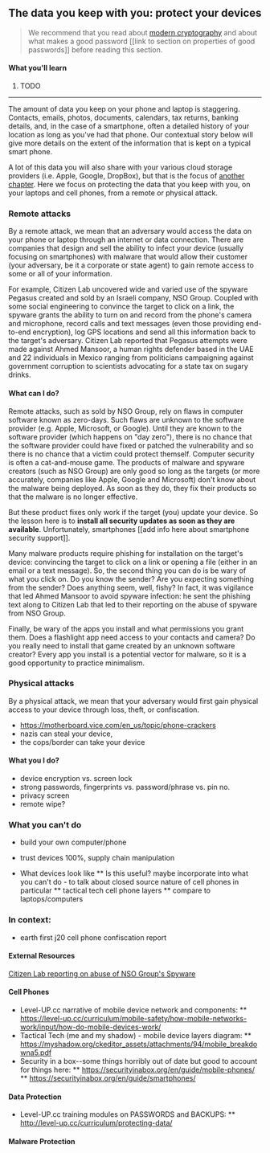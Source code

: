 ## The data you keep with you: protect your devices

> We recommend that you read about [modern cryptography](modern-cryptography.md) and about what makes a good password [[link to section on properties of good passwords]] before reading this section.

#### What you'll learn

1. TODO

---

The amount of data you keep on your phone and laptop is staggering.  Contacts, emails, photos, documents, calendars, tax returns, banking details, and, in the case of a smartphone, often a detailed history of your location as long as you've had that phone.  Our contextual story below will give more details on the extent of the information that is kept on a typical smart phone.

A lot of this data you will also share with your various cloud storage providers (i.e. Apple, Google, DropBox), but that is the focus of [another chapter](comms.md). Here we focus on protecting the data that you keep with you, on your laptops and cell phones, from a remote or physical attack.

### Remote attacks

By a remote attack, we mean that an adversary would access the data on your phone or laptop through an internet or data connection.  There are companies that design and sell the ability to infect your device (usually focusing on smartphones) with malware that would allow their customer (your adversary, be it a corporate or state agent) to gain remote access to some or all of your information.

For example, Citizen Lab uncovered wide and varied use of the spyware Pegasus created and sold by an Israeli company, NSO Group.  Coupled with some social engineering to convince the target to click on a link, the spyware grants the ability to turn on and record from the phone's camera and microphone, record calls and text messages (even those providing end-to-end encryption), log GPS locations and send all this information back to the target's adversary. Citizen Lab reported that Pegasus attempts were made against Ahmed Mansoor, a human rights defender based in the UAE and 22 individuals in Mexico ranging from politicians campaigning against government corruption to scientists advocating for a state tax on sugary drinks.

#### What can I do?

Remote attacks, such as sold by NSO Group, rely on flaws in computer software known as zero-days. Such flaws are unknown to the software provider (e.g. Apple, Microsoft, or Google). Until they are known to the software provider (which happens on "day zero"), there is no chance that the software provider could have fixed or patched the vulnerability and so there is no chance that a victim could protect themself.  Computer security is often a cat-and-mouse game.  The products of malware and spyware creators (such as NSO Group) are only good so long as the targets (or more accurately, companies like Apple, Google and Microsoft) don't know about the malware being deployed.  As soon as they do, they fix their products so that the malware is no longer effective.

But these product fixes only work if the target (you) update your device.  So the lesson here is to **install all security updates as soon as they are available**.  Unfortunately, smartphones [[add info here about smartphone security support]].

Many malware products require phishing for installation on the target's device: convincing the target to click on a link or opening a file (either in an email or a text message).  So, the second thing you can do is be wary of what you click on.  Do you know the sender?  Are you expecting something from the sender?  Does anything seem, well, fishy?  In fact, it was vigilance that led Ahmed Mansoor to avoid spyware infection: he sent the phishing text along to Citizen Lab that led to their reporting on the abuse of spyware from NSO Group.

Finally, be wary of the apps you install and what permissions you grant them.  Does a flashlight app need access to your contacts and camera?  Do you really need to install that game created by an unknown software creator?  Every app you install is a potential vector for malware, so it is a good opportunity to practice minimalism.

### Physical attacks

By a physical attack, we mean that your adversary would first gain physical access to your device through loss, theft, or confiscation.


* https://motherboard.vice.com/en_us/topic/phone-crackers
* nazis can steal your device,
* the cops/border can take your device



#### What you I do?

* device encryption vs. screen lock
* strong passwords, fingerprints vs. password/phrase vs. pin no.
* privacy screen
* remote wipe?

### What you can't do

* build your own computer/phone
* trust devices 100%, supply chain manipulation


* What devices look like
** Is this useful?  maybe incorporate into what you can't do - to talk about closed source nature of cell phones in particular
** tactical tech cell phone layers
** compare to laptops/computers


### In context: 

* earth first j20 cell phone confiscation report


#### External Resources

[Citizen Lab reporting on abuse of NSO Group's Spyware](https://citizenlab.ca/2016/08/million-dollar-dissident-iphone-zero-day-nso-group-uae/)


#### Cell Phones

* Level-UP.cc narrative of mobile device network and components:
    ** https://level-up.cc/curriculum/mobile-safety/how-mobile-networks-work/input/how-do-mobile-devices-work/
* Tactical Tech (me and my shadow) - mobile device layers diagram:
    ** https://myshadow.org/ckeditor_assets/attachments/94/mobile_breakdowna5.pdf
* Security in a box--some things horribly out of date but good to account for things here:
    ** https://securityinabox.org/en/guide/mobile-phones/
    ** https://securityinabox.org/en/guide/smartphones/

#### Data Protection

* Level-UP.cc training modules on PASSWORDS and BACKUPS:
** http://level-up.cc/curriculum/protecting-data/

#### Malware Protection
